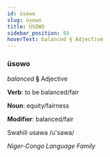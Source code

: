 ```yaml
---
id: üsowo
slug: üsowo
title: ÜSOWO
sidebar_position: 93
hoverText: balanced § Adjective
---
```


### üsowo

*balanced* **§** Adjective

**Verb**: to be balanced/fair

**Noun**: equity/fairness

**Modifier**: balanced/fair

Swahili usawa /u'sawa/

*Niger-Congo Language Family*